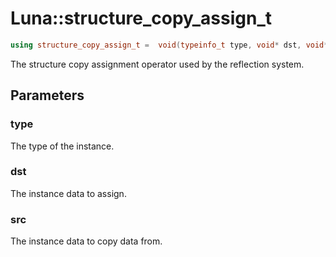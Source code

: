 # Luna::structure_copy_assign_t

```c++
using structure_copy_assign_t =  void(typeinfo_t type, void* dst, void* src)
```

The structure copy assignment operator used by the reflection system. 



## Parameters
### type
The type of the instance. 

### dst
The instance data to assign. 

### src
The instance data to copy data from. 

